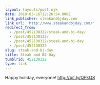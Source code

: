 ```yaml
---
layout: layouts/post.njk
date: 2010-03-16T12:26:54.000Z
link_publisher: steakandbjday.com
link_url: 'http://www.steakandbjday.com/'
redirect_from:
  - /post/452138322/steak-and-bj-day/
  - /post/452138322/
  - /post/452138322/steak-and-bj-day
  - /post/452138322
slug: steak-and-bj-day
title: Steak and BJ Day
tumblrid: 452138322
type: link
---
```

<p>Happy holiday, everyone! <a href="http://bit.ly/QPkQ8">http://bit.ly/QPkQ8</a></p>
